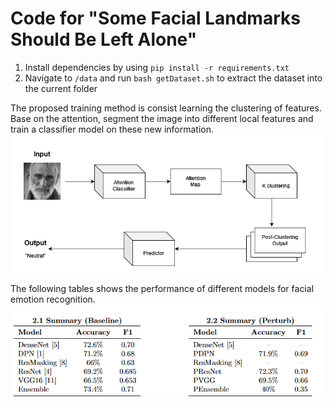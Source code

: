 # Code for "Some Facial Landmarks Should Be Left Alone"
1. Install dependencies by using `pip install -r requirements.txt`
2. Navigate to `/data` and run `bash getDataset.sh` to extract the dataset into the current folder

The proposed training method is consist learning the clustering of features. Base on the attention, segment the image into different local features and train a classifier model on these new information. 
![network](images/model.png)

The following tables shows the performance of different models for facial emotion recognition.
![network](images/performance.png)
